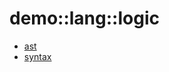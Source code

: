 # demo::lang::logic


   * [ast](/docs/Library/demo/lang/logic/ast)
   * [syntax](/docs/Library/demo/lang/logic/syntax)
